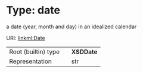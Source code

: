 
# Type: date


a date (year, month and day) in an idealized calendar

URI: [linkml:Date](https://w3id.org/linkml/Date)

|  |  |  |
| --- | --- | --- |
| Root (builtin) type | | **XSDDate** |
| Representation | | str |
